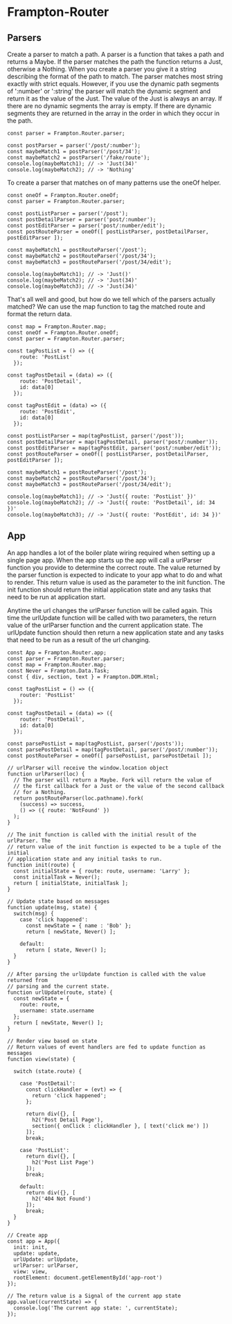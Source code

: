 # Frampton-Router

## Parsers

Create a parser to match a path. A parser is a function that takes a path and returns a Maybe. If the parser matches the path the function returns a Just, otherwise a Nothing. When you create a parser you give it a string describing the format of the path to match. The parser matches most string exactly with strict equals. However, if you use the dynamic path segments of ':number' or ':string' the parser will match the dynamic segment and return it as the value of the Just. The value of the Just is always an array. If there are no dynamic segments the array is empty. If there are dynamic segments they are returned in the array in the order in which they occur in the path.

```
const parser = Frampton.Router.parser;

const postParser = parser('/post/:number');
const maybeMatch1 = postParser('/post/34');
const maybeMatch2 = postParser('/fake/route');
console.log(maybeMatch1); // -> 'Just(34)'
console.log(maybeMatch2); // -> 'Nothing'
```

To create a parser that matches on of many patterns use the oneOf helper.

```
const oneOf = Frampton.Router.oneOf;
const parser = Frampton.Router.parser;

const postListParser = parser('/post');
const postDetailParser = parser('post/:number');
const postEditParser = parser('post/:number/edit');
const postRouteParser = oneOf([ postListParser, postDetailParser, postEditParser ]);

const maybeMatch1 = postRouteParser('/post');
const maybeMatch2 = postRouteParser('/post/34');
const maybeMatch3 = postRouteParser('/post/34/edit');

console.log(maybeMatch1); // -> 'Just()'
console.log(maybeMatch2); // -> 'Just(34)'
console.log(maybeMatch3); // -> 'Just(34)'
```

That's all well and good, but how do we tell which of the parsers actually matched? We can use the map function to tag the matched route and format the return data.

```
const map = Frampton.Router.map;
const oneOf = Frampton.Router.oneOf;
const parser = Frampton.Router.parser;

const tagPostList = () => ({
    route: 'PostList'
  });

const tagPostDetail = (data) => ({
    route: 'PostDetail',
    id: data[0]
  });

const tagPostEdit = (data) => ({
    route: 'PostEdit',
    id: data[0]
  });

const postListParser = map(tagPostList, parser('/post'));
const postDetailParser = map(tagPostDetail, parser('post/:number'));
const postEditParser = map(tagPostEdit, parser('post/:number/edit'));
const postRouteParser = oneOf([ postListParser, postDetailParser, postEditParser ]);

const maybeMatch1 = postRouteParser('/post');
const maybeMatch2 = postRouteParser('/post/34');
const maybeMatch3 = postRouteParser('/post/34/edit');

console.log(maybeMatch1); // -> 'Just({ route: 'PostList' })'
console.log(maybeMatch2); // -> 'Just({ route: 'PostDetail', id: 34 })'
console.log(maybeMatch3); // -> 'Just({ route: 'PostEdit', id: 34 })'
```

## App

An app handles a lot of the boiler plate wiring required when setting up a single page app. When the app starts up the app will call a urlParser function you provide to determine the correct route. The value returned by the parser function is expected to indicate to your app what to do and what to render. This return value is used as the parameter to the init function. The init function should return the initial application state and any tasks that need to be run at application start.

Anytime the url changes the urlParser function will be called again. This time the urlUpdate function will be called with two parameters, the return value of the urlParser function and the current application state. The urlUpdate function should then return a new application state and any tasks that need to be run as a result of the url changing.

```
const App = Frampton.Router.app;
const parser = Frampton.Router.parser;
const map = Frampton.Router.map;
const Never = Frampton.Data.Task;
const { div, section, text } = Frampton.DOM.Html;

const tagPostList = () => ({
    router: 'PostList'
  });

const tagPostDetail = (data) => ({
    router: 'PostDetail',
    id: data[0]
  });

const parsePostList = map(tagPostList, parser('/posts'));
const parsePostDetail = map(tagPostDetail, parser('/post/:number'));
const postRouteParser = oneOf([ parsePostList, parsePostDetail ]);

// urlParser will receive the window.location object
function urlParser(loc) {
  // The parser will return a Maybe. Fork will return the value of
  // the first callback for a Just or the value of the second callback
  // for a Nothing.
  return postRouteParser(loc.pathname).fork(
    (success) => success,
    () => ({ route: 'NotFound' })
  );
}

// The init function is called with the initial result of the urlParser. The
// return value of the init function is expected to be a tuple of the initial
// application state and any initial tasks to run.
function init(route) {
  const initialState = { route: route, username: 'Larry' };
  const initialTask = Never();
  return [ initialState, initialTask ];
}

// Update state based on messages
function update(msg, state) {
  switch(msg) {
    case 'click happened':
      const newState = { name : 'Bob' };
      return [ newState, Never() ];

    default:
      return [ state, Never() ];
  }
}

// After parsing the urlUpdate function is called with the value returned from
// parsing and the current state.
function urlUpdate(route, state) {
  const newState = {
    route: route,
    username: state.username
  };
  return [ newState, Never() ];
}

// Render view based on state
// Return values of event handlers are fed to update function as messages
function view(state) {

  switch (state.route) {

    case 'PostDetail':
      const clickHandler = (evt) => {
        return 'click happened';
      };

      return div({}, [
        h2('Post Detail Page'),
        section({ onClick : clickHandler }, [ text('click me') ])
      ]);
      break;

    case 'PostList':
      return div({}, [
        h2('Post List Page')
      ]);
      break;

    default:
      return div({}, [
        h2('404 Not Found')
      ]);
      break;
  }
}

// Create app
const app = App({
  init: init,
  update: update,
  urlUpdate: urlUpdate,
  urlParser: urlParser,
  view: view,
  rootElement: document.getElementById('app-root')
});

// The return value is a Signal of the current app state
app.value((currentState) => {
  console.log('The current app state: ', currentState);
});

```
